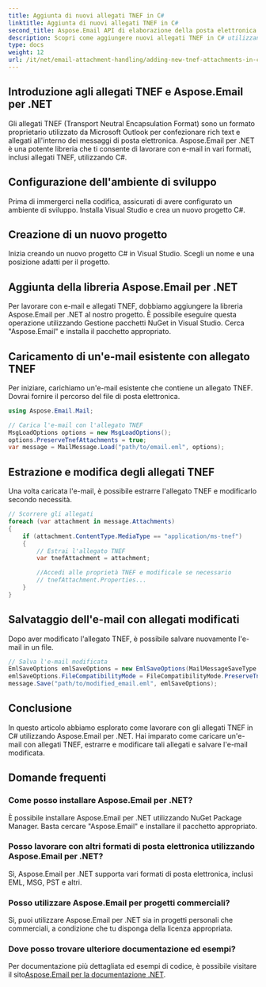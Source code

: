 ```yaml
---
title: Aggiunta di nuovi allegati TNEF in C#
linktitle: Aggiunta di nuovi allegati TNEF in C#
second_title: Aspose.Email API di elaborazione della posta elettronica .NET
description: Scopri come aggiungere nuovi allegati TNEF in C# utilizzando Aspose.Email per .NET. Guida passo passo con esempi di codice per un'integrazione perfetta.
type: docs
weight: 12
url: /it/net/email-attachment-handling/adding-new-tnef-attachments-in-csharp/
---
```


## Introduzione agli allegati TNEF e Aspose.Email per .NET

Gli allegati TNEF (Transport Neutral Encapsulation Format) sono un formato proprietario utilizzato da Microsoft Outlook per confezionare rich text e allegati all'interno dei messaggi di posta elettronica. Aspose.Email per .NET è una potente libreria che ti consente di lavorare con e-mail in vari formati, inclusi allegati TNEF, utilizzando C#.

## Configurazione dell'ambiente di sviluppo

Prima di immergerci nella codifica, assicurati di avere configurato un ambiente di sviluppo. Installa Visual Studio e crea un nuovo progetto C#.

## Creazione di un nuovo progetto

Inizia creando un nuovo progetto C# in Visual Studio. Scegli un nome e una posizione adatti per il progetto.

## Aggiunta della libreria Aspose.Email per .NET

Per lavorare con e-mail e allegati TNEF, dobbiamo aggiungere la libreria Aspose.Email per .NET al nostro progetto. È possibile eseguire questa operazione utilizzando Gestione pacchetti NuGet in Visual Studio. Cerca "Aspose.Email" e installa il pacchetto appropriato.

## Caricamento di un'e-mail esistente con allegato TNEF

Per iniziare, carichiamo un'e-mail esistente che contiene un allegato TNEF. Dovrai fornire il percorso del file di posta elettronica.

```csharp
using Aspose.Email.Mail;

// Carica l'e-mail con l'allegato TNEF
MsgLoadOptions options = new MsgLoadOptions();
options.PreserveTnefAttachments = true;
var message = MailMessage.Load("path/to/email.eml", options);
```

## Estrazione e modifica degli allegati TNEF

Una volta caricata l'e-mail, è possibile estrarre l'allegato TNEF e modificarlo secondo necessità.

```csharp
// Scorrere gli allegati
foreach (var attachment in message.Attachments)
{
    if (attachment.ContentType.MediaType == "application/ms-tnef")
    {
        // Estrai l'allegato TNEF
        var tnefAttachment = attachment;

        //Accedi alle proprietà TNEF e modificale se necessario
        // tnefAttachment.Properties...
    }
}
```

## Salvataggio dell'e-mail con allegati modificati

Dopo aver modificato l'allegato TNEF, è possibile salvare nuovamente l'e-mail in un file.

```csharp
// Salva l'e-mail modificata
EmlSaveOptions emlSaveOptions = new EmlSaveOptions(MailMessageSaveType.EmlFormat);
emlSaveOptions.FileCompatibilityMode = FileCompatibilityMode.PreserveTnefAttachments;
message.Save("path/to/modified_email.eml", emlSaveOptions);
```

## Conclusione

In questo articolo abbiamo esplorato come lavorare con gli allegati TNEF in C# utilizzando Aspose.Email per .NET. Hai imparato come caricare un'e-mail con allegati TNEF, estrarre e modificare tali allegati e salvare l'e-mail modificata.

## Domande frequenti

### Come posso installare Aspose.Email per .NET?

È possibile installare Aspose.Email per .NET utilizzando NuGet Package Manager. Basta cercare "Aspose.Email" e installare il pacchetto appropriato.

### Posso lavorare con altri formati di posta elettronica utilizzando Aspose.Email per .NET?

Sì, Aspose.Email per .NET supporta vari formati di posta elettronica, inclusi EML, MSG, PST e altri.

### Posso utilizzare Aspose.Email per progetti commerciali?

Sì, puoi utilizzare Aspose.Email per .NET sia in progetti personali che commerciali, a condizione che tu disponga della licenza appropriata.

### Dove posso trovare ulteriore documentazione ed esempi?

 Per documentazione più dettagliata ed esempi di codice, è possibile visitare il sito[Aspose.Email per la documentazione .NET](https://reference.aspose.com/email/net/).
